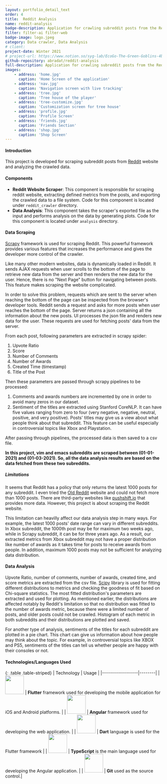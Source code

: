 ```yaml
---
layout: portfolio_detail_text
order: 4
title:  Reddit Analysis
name: reddit-analysis
badge-description: Application for crawling subreddit posts from the Reddit website and analyzing their parameters and trends for comparing subreddits with each other
filter: filter-ai filter-web
badge-image: logo.jpeg
category: Data crawler, Data Analysis
# client: 
project-date: Winter 2021
# project-url: https://www.notion.so/syg-lab/EcoGo-The-Green-Goblins-4b43faba1064462499d4e71fa5bf356f
github-repository: abradat/reddit-analysis
full-description: Application for crawling subreddit posts from the Reddit website and analyzing their parameters and trends for comparing subreddits with each other
images:
    - address: 'home.jpg'
      caption: 'Home Screen of the application'
    - address: 'nav.jpg'
      caption: 'Navigation screen with live tracking'
    - address: 'tree.jpg'
      caption: 'Tree house of the player'
    - address: 'tree-customize.jpg'
      caption: 'Customization screen for tree house'
    - address: 'profile.jpg'
      caption: 'Profile Screen'
    - address: 'friends.jpg'
      caption: 'Friends Section'
    - address: 'shop.jpg'
      caption: 'Shop Screen'
---
```

#### Introduction
This project is developed for scraping subreddit posts from [Reddit](www.reddit.com) website and analyzing the crawled data.

#### Components
* **Reddit Website Scraper**: This component is responsible for scraping reddit website, extracting defined metrics from the posts, and exporting the crawled data to a file system.
Code for this component is located under ```reddit_crawler``` directory.
* **Data Analysis**: This component takes the scraper's exported file as the input and performs analysis on the data by generating plots.
Code for this component is located under ```analysis``` directory.

#### Data Scraping
[Scrapy](https://scrapy.org/) framework is used for scraping Reddit. This powerful framework provides various features that increases the performance and gives the developer more control of the crawler.

Like many other modern websites, data is dynamically loaded in Reddit. It sends AJAX requests when user scrolls to the bottom of the page to retrieve new data from the server and then renders the new data for the user. Hence, there is no "Next Page" button for navigating between posts. This feature makes scraping the website complicated.

In order to solve this problem, requests which are sent to the server when reaching the bottom of the page can be inspected from the browser's developer tools. Reddit sends a request and asks for more posts when user reaches the bottom of the page. Server returns a json containing all the information about the new posts. UI processes the json file and renders new data for the user. These requests are used for fetching posts' data from the server.

From each post, following parameters are extracted in scrapy spider:
1. Upvote Ratio
2. Score
3. Number of Comments
4. Number of Awards
5. Created Time (timestamp)
6. Title of the Post

Then these parameters are passed through scrapy pipelines to be processed:
1. Comments and awards numbers are incremented by one in order to avoid many zeros in our dataset.
2. Sentiment of the titles are extracted using Stanford CoreNLP. It can have five values ranging from zero to four (very negative, negative, neutral, positive, and very positive). Posts' titles may give us a view about what people think about that subreddit. This feature can be useful especially in controversial topics like Xbox and Playstation.

After passing through pipelines, the processed data is then saved to a csv file.

**In this project, vim and emacs subreddits are scraped between (01-01-2021) and (01-03-2021). So, all the data analysis results are based on the data fetched from these two subreddits.**

##### Limitations
It seems that Reddit has a policy that only returns the latest 1000 posts for any subreddit. I even tried the [Old Reddit](https://old.reddit.com/) website and could not fetch more than 1000 posts. There are third-party websites like [pushshift.io](https://pushshift.io/) that provides more data. However, this project is about scraping the Reddit website.

This limitation can heavilly affect our data analysis step in many ways. For example, the latest 1000 posts' date range can vary in different subreddits. In Xbox subreddit, the 1000th post may be for maximum two weeks ago, while in Scrapy subreddit, it can be for three years ago. As a result, our extracted metrics from Xbox subreddit may not have a proper distribution like number of awards as it takes time for posts to receive awards from people. In addition, maximum 1000 posts may not be sufficient for analyzing data distribution.

#### Data Analysis
Upvote Ratio, number of comments, number of awards, created time, and score metrics are extracted from the csv file. [Scipy](https://www.scipy.org/) library is used for fitting different distributions to metrics and checking the goodness of fit based on Chi-square statistics. The most fitted distribution's parameters are extracted and used for plotting. As mentioned earlier, the distributions are affected notably by Reddit's limitation so that no distribution was fitted to the number of awards metric, because there were a limited number of posts, and older posts could not be crawled. Histogram of each metric in both subreddits and their distributions are plotted and saved.

For another type of analysis, sentiments of the titles for each subreddit are plotted in a pie chart. This chart can give us information about how people may think about the topic. For example, in controversial topics like XBOX and PS5, sentiments of the titles can tell us whether people are happy with their consoles or not.

#### Technologies/Languages Used

{: .table .table-striped}
| Technology | Usage |
|------------------|--------|
| <img src="{{'assets/img/portfolio/technologies/python.png' | relative_url}}" width="60" height="60"> | **Flutter** framework used for developing the mobile application for iOS and Android platforms. |
| <img src="{{'assets/img/portfolio/technologies/scrapy.png' | relative_url}}" width="60" height="60"> | **Angular** framework used for developing the web application. |
| <img src="{{'assets/img/portfolio/technologies/core-nlp.png' | relative_url}}" width="60" height="60"> | **Dart** language is used for the Flutter framework |
| <img src="{{'assets/img/portfolio/technologies/scipy.png' | relative_url}}" width="60" height="60"> | **TypeScript** is the main language used for developing the Angular application. |
| <img src="{{'assets/img/portfolio/technologies/git.png' | relative_url}}" width="60" height="60"> | **Git** used as the source control.|